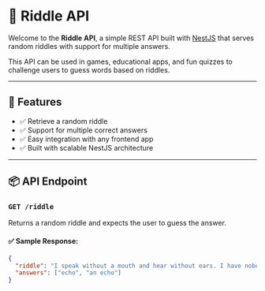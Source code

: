 # 🧠 Riddle API

Welcome to the **Riddle API**, a simple REST API built with [NestJS](https://nestjs.com/) that serves random riddles with support for multiple answers.

This API can be used in games, educational apps, and fun quizzes to challenge users to guess words based on riddles.

---

## 🚀 Features

- ✅ Retrieve a random riddle
- ✅ Support for multiple correct answers
- ✅ Easy integration with any frontend app
- ✅ Built with scalable NestJS architecture

---

## 📦 API Endpoint

### `GET /riddle`

Returns a random riddle and expects the user to guess the answer.

#### ✅ Sample Response:

```json
{
  "riddle": "I speak without a mouth and hear without ears. I have nobody, but I come alive with wind. What am I?",
  "answers": ["echo", "an echo"]
}
